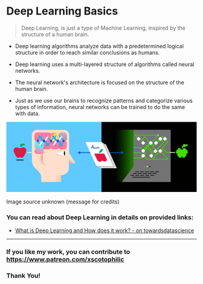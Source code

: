 # Deep Learning Basics

> Deep Learning, is just a type of Machine Learning, inspired by the structure of a human brain.

- Deep learning algorithms analyze data with a predetermined logical structure in order to reach similar conclusions as humans.

- Deep learning uses a multi-layered structure of algorithms called neural networks.

- The neural network's architecture is focused on the structure of the human brain.

- Just as we use our brains to recognize patterns and categorize various types of information, neural networks can be trained to do the same with data.

<img src="DL0.gif" width="600"/>

Image source unknown (message for credits)

### You can read about Deep Learning in details on provided links: 

* [What is Deep Learning and How does it work? - on towardsdatascience](https://towardsdatascience.com/what-is-deep-learning-and-how-does-it-work-2ce44bb692ac)

---
### If you like my work, you can contribute to https://www.patreon.com/xscotophilic

### Thank You!
